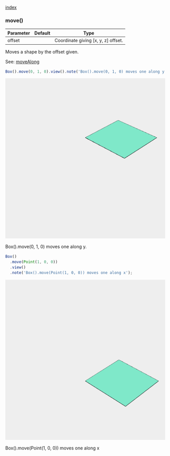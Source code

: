[index](../../nb/api/index.md)
### move()
Parameter|Default|Type
---|---|---
offset||Coordinate giving [x, y, z] offset.

Moves a shape by the offset given.

See: [moveAlong](../../nb/api/moveAlong.md)

```JavaScript
Box().move(0, 1, 0).view().note('Box().move(0, 1, 0) moves one along y.');
```

![Image](move.md.$2.png)

Box().move(0, 1, 0) moves one along y.

```JavaScript
Box()
  .move(Point(1, 0, 0))
  .view()
  .note('Box().move(Point(1, 0, 0)) moves one along x');
```

![Image](move.md.$3.png)

Box().move(Point(1, 0, 0)) moves one along x
